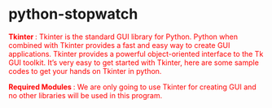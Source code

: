 # python-stopwatch
<p style="color:red;"><b>Tkinter </b>: Tkinter is the standard GUI library for Python. Python when combined with Tkinter provides a fast and easy way to create GUI applications. Tkinter provides a powerful object-oriented interface to the Tk GUI toolkit. It’s very easy to get started with Tkinter, here are some sample codes to get your hands on Tkinter in python.<br/>
<p style="color:red;"><b>Required Modules </b>: We are only going to use Tkinter for creating GUI and no other libraries will be used in this program.
 </p>

